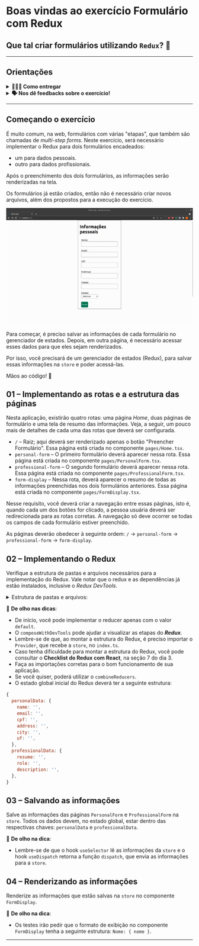 # Boas vindas ao exercício Formulário com Redux

## Que tal criar formulários utilizando `Redux`? 🚀

---

## Orientações

<details>
  <summary>
    <strong>🤷🏽‍♀️ Como entregar</strong>
  </summary><br>

  Para entregar seu projeto, você deverá criar um *Pull Request* neste repositório.

  > Lembre-se de que você pode consultar nosso conteúdo sobre [Git & GitHub](https://app.betrybe.com/learn/course/5e938f69-6e32-43b3-9685-c936530fd326/module/fc998c60-386e-46bc-83ca-4269beb17e17/section/fe827a71-3222-4b4d-a66f-ed98e09961af/day/35e03d5e-6341-4a8c-84d1-b4308b2887ef/lesson/573db55d-f451-455d-bdb5-66545668f436) e nosso [Blog - Git & GitHub](https://blog.betrybe.com/tecnologia/git-e-github/) sempre que precisar!

</details>

<details>
  <summary><strong>🗣 Nos dê feedbacks sobre o exercício!</strong></summary> <br />

Ao finalizar e submeter o exercício, não se esqueça de avaliar sua experiência preenchendo o formulário. Leva menos de 3 minutos!

[FORMULÁRIO DE AVALIAÇÃO](https://be-trybe.typeform.com/to/ZTeR4IbH)

</details>

---

## Começando o exercício

É muito comum, na web, formulários com várias "etapas", que também são chamadas de *multi-step forms*. Neste exercício, será necessário implementar o Redux para dois formulários encadeados:

- um para dados pessoais.
- outro para dados profissionais.

Após o preenchimento dos dois formulários, as informações serão renderizadas na tela.

Os formulários já estão criados, então não é necessário criar novos arquivos, além dos propostos para a execução do exercício.

![forms-redux](form-redux.gif)

Para começar, é preciso salvar as informações de cada formulário no gerenciador de estados. Depois, em outra página, é necessário acessar esses dados para que eles sejam renderizados.

Por isso, você precisará de um gerenciador de estados (Redux), para salvar essas informações na `store` e poder acessá-las.

Mãos ao código! 💪

## 01 – Implementando as rotas e a estrutura das páginas

Nesta aplicação, existirão quatro rotas: uma página *Home*, duas páginas de formulário e uma tela de resumo das informações. Veja, a seguir, um pouco mais de detalhes de cada uma das rotas que deverá ser configurada.

- `/` – Raiz; aqui deverá ser renderizado apenas o botão "Preencher Formulário". Essa página está criada no componente `pages/Home.tsx`.
- `personal-form` – O primeiro formulário deverá aparecer nessa rota. Essa página está criada no componente `pages/PersonalForm.tsx`.
- `professional-form` – O segundo formulário deverá aparecer nessa rota. Essa página está criada no componente `pages/ProfessionalForm.tsx`.
- `form-display` – Nessa rota, deverá aparecer o resumo de todas as informações preenchidas nos dois formulários anteriores. Essa página está criada no componente `pages/FormDisplay.tsx`.

Nesse requisito, você deverá criar a navegação entre essas páginas, isto é, quando cada um dos botões for clicado, a pessoa usuária deverá ser redirecionada para as rotas corretas. A navegação só deve ocorrer se todas os campos de cada formulário estiver preenchido.

As páginas deverão obedecer à seguinte ordem: `/` -> `personal-form` -> `professional-form` -> `form-display`.

## 02 – Implementando o Redux

Verifique a estrutura de pastas e arquivos necessários para a implementação do Redux. Vale notar que o redux e as dependências já estão instalados, inclusive o *Redux DevTools*.

<details>
  <summary>
    Estrutura de pastas e arquivos:
  </summary>

- A pasta `src/redux`, para agrupar todos os arquivos relacionados ao Redux.
- A pasta `src/redux/actions/`, para armazenar as `actions` do projeto.
- A pasta `src/redux/reducers`, para armazenar os `reducers` do projeto.
- O arquivo `src/redux/index.ts`, responsável por criar e exportar a `store` da aplicação.
- Implemente o `reducer`.
- Implemente a `store`.
- Implemente as `actions`.

</details>

👀 **De olho nas dicas**:

- De início, você pode implementar o reducer apenas com o valor `default`.
- O `composeWithDevTools` pode ajudar a visualizar as etapas do ***Redux***.
- Lembre-se de que, ao montar a estrutura do Redux, é preciso importar o `Provider`, que recebe a `store`, no `index.ts`.
- Caso tenha dificuldade para montar a estrutura do Redux, você pode consultar o **Checklist do Redux com React**, na seção 7 do dia 3.
- Faça as importações corretas para o bom funcionamento de sua aplicação.
- Se você quiser, poderá utilizar o `combineReducers`.
- O estado global inicial do Redux deverá ter a seguinte estrutura:

```javascript
{
  personalData: {
    name: '',
    email: '',
    cpf: '',
    address: '',
    city: '',
    uf: '',
  },
  professionalData: {
    resume: '',
    role: '',
    description: '',
  },
}
```

## 03 – Salvando as informações

Salve as informações das páginas `PersonalForm` e `ProfessionalForm` na `store`. Todos os dados devem, no estado global, estar dentro das respectivas chaves: `personalData` e `professionalData`.

👀 **De olho na dica**:

- Lembre-se de que o hook `useSelector` lê as informações da `store` e o hook `useDispatch` retorna a função `dispatch`, que envia as informações para a `store`.

## 04 – Renderizando as informações

Renderize as informações que estão salvas na `store` no componente `FormDisplay`.

👀 **De olho na dica**:

- Os testes irão pedir que o formato de exibição no componente `FormDisplay` tenha a seguinte estrutura: `Nome: { nome }`.

---
